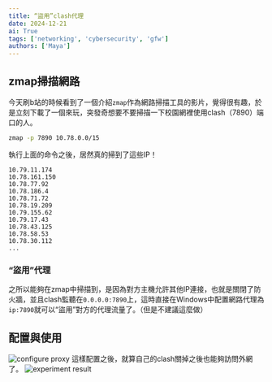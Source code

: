 ```yaml
---
title: “盜用”clash代理
date: 2024-12-21
ai: True
tags: ['networking', 'cybersecurity', 'gfw']
authors: ['Maya']
---
```

## zmap掃描網路

今天刷b站的時候看到了一個介紹`zmap`作為網路掃描工具的影片，覺得很有趣，於是立刻下載了一個來玩，突發奇想要不要掃描一下校園網裡使用clash（7890）端口的人。

```bash
zmap -p 7890 10.78.0.0/15
```

執行上面的命令之後，居然真的掃到了這些IP！

```
10.79.11.174
10.78.161.150
10.78.77.92
10.78.186.4
10.78.71.72
10.78.19.209
10.79.155.62
10.79.17.43
10.78.43.125
10.78.58.53
10.78.30.112
...
```

### “盜用”代理

之所以能夠在zmap中掃描到，是因為對方主機允許其他IP連接，也就是關閉了防火牆，並且clash監聽在`0.0.0.0:7890`上，這時直接在Windows中配置網路代理為`ip:7890`就可以“盜用”對方的代理流量了。（但是不建議這麼做）

## 配置與使用

![configure proxy](/networking/scan_clash.png)
這樣配置之後，就算自己的clash關掉之後也能夠訪問外網了。
![experiment result](/networking/result.png)